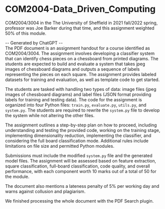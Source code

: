 # COM2004-Data_Driven_Computing
COM2004/3004 in the The University of Sheffield in 2021 fall/2022 spring, professor was Joe Barker during that time, and this assignment weighted 50% of this module. 

-- Generated by ChatGPT --  
The PDF document is an assignment handout for a course identified as COM2004/3004. The assignment involves developing a classifier system that can identify chess pieces on a chessboard from printed diagrams. The students are expected to build and evaluate a system that takes jpeg images of chessboard diagrams and outputs a sequence of labels representing the pieces on each square. The assignment provides labeled datasets for training and evaluation, as well as template code to get started.

The students are tasked with handling two types of data: image files (jpeg images of chessboard diagrams) and label files (JSON format providing labels for training and testing data). The code for the assignment is organized into four Python files: `train.py`, `evaluate.py`, `utils.py`, and `system.py`. The students are required to rewrite the `system.py` file to develop the system while not altering the other files.

The assignment outlines a step-by-step plan on how to proceed, including understanding and testing the provided code, working on the training stage, implementing dimensionality reduction, implementing the classifier, and considering the full board classification mode. Additional rules include limitations on file size and permitted Python modules.

Submissions must include the modified `system.py` file and the generated model files. The assignment will be assessed based on feature extraction, square classification, full-board classification, code quality, and overall performance, with each component worth 10 marks out of a total of 50 for the module.

The document also mentions a lateness penalty of 5% per working day and warns against collusion and plagiarism.

We finished processing the whole document with the PDF Search plugin. 
